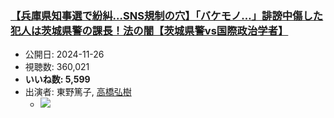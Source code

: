 ### [【兵庫県知事選で紛糾…SNS規制の穴】「バケモノ…」誹謗中傷した犯人は茨城県警の課長！法の闇【茨城県警vs国際政治学者】](https://www.youtube.com/watch?v=ivCNuC0h4iQ)
-   公開日: 2024-11-26
-   視聴数: 360,021
-   **いいね数: 5,599**
-   出演者: 東野篤子, [高橋弘樹](/rehacq_fan/people/高橋弘樹 "wikilink")
    - [![](https://img.youtube.com/vi/ivCNuC0h4iQ/hqdefault.jpg)](https://www.youtube.com/watch?v=ivCNuC0h4iQ)
